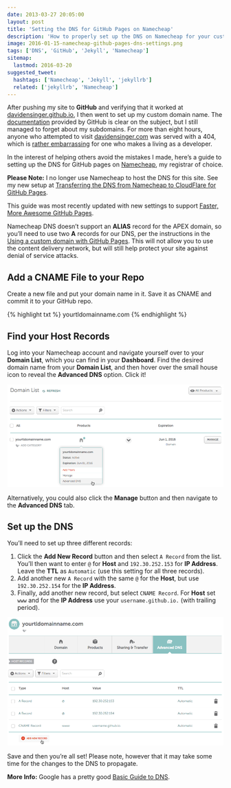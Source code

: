 ```yaml
---
date: 2013-03-27 20:05:00
layout: post
title: 'Setting the DNS for GitHub Pages on Namecheap'
description: 'How to properly set up the DNS on Namecheap for your custom domain with GitHub Pages.'
image: 2016-01-15-namecheap-github-pages-dns-settings.png
tags: ['DNS', 'GitHub', 'Jekyll', 'Namecheap']
sitemap:
  lastmod: 2016-03-20
suggested_tweet:
  hashtags: ['Namecheap', 'Jekyll', 'jekyllrb']
  related: ['jekyllrb', 'Namecheap']
---
```


After pushing my site to **GitHub** and verifying that it worked at [davidensinger.github.io](http://davidensinger.github.io/), I then went to set up my custom domain name. The [documentation](https://help.github.com/articles/setting-up-a-custom-domain-with-pages) provided by GitHub is clear on the subject, but I still managed to forget about my subdomains. For more than eight hours, anyone who attempted to visit [davidensinger.com](http://davidensinger.com/) was served with a 404, which is [rather embarrassing](https://twitter.com/DavidEnsinger/status/316642135216619522) for one who makes a living as a developer.

In the interest of helping others avoid the mistakes I made, here’s a guide to setting up the DNS for GitHub pages on [Namecheap](http://www.namecheap.com/?aff=32887), my registrar of choice.

<div class="yellow-box">
  <p><strong>Please Note:</strong> I no longer use Namecheap to host the DNS for this site. See my new setup at <a href="http://davidensinger.com/2014/04/transferring-the-dns-from-namecheap-to-cloudflare-for-github-pages/">Transferring the DNS from Namecheap to CloudFlare for GitHub Pages</a>.</p>
  <p>This guide was most recently updated with new settings to support <a href="https://github.com/blog/1715-faster-more-awesome-github-pages">Faster, More Awesome GitHub Pages</a>.</p>
  <p>Namecheap DNS doesn’t support an <strong>ALIAS</strong> record for the APEX domain, so you’ll need to use two <strong>A</strong> records for our DNS, per the instructions in the <a href="https://help.github.com/articles/using-a-custom-domain-with-github-pages/">Using a custom domain with GitHub Pages</a>. This will not allow you to use the content delivery network, but will still help protect your site against denial of service attacks.</p>
</div>

## Add a CNAME File to your Repo

Create a new file and put your domain name in it. Save it as CNAME and commit it to your GitHub repo.

{% highlight txt %}
yourtldomainname.com
{% endhighlight %}

## Find your Host Records
Log into your Namecheap account and navigate yourself over to your **Domain List**, which you can find in your **Dashboard**. Find the desired domain name from your **Domain List**, and then hover over the small house icon to reveal the **Advanced DNS** option. Click it!

<img src="/img/srcset/2016-01-15-namecheap-domain-list-advanced-dns.png" alt="Namecheap Advanced DNS" class="media-center media-border media-full srcset-full" />

Alternatively, you could also click the **Manage** button and then navigate to the **Advanced DNS** tab.

## Set up the DNS
You’ll need to set up three different records:

1. Click the **Add New Record** button and then select `A Record` from the list. You’ll then want to enter `@` for **Host** and `192.30.252.153` for **IP Address**. Leave the **TTL** as `Automatic` (use this setting for all three records).
2. Add another new `A Record` with the same `@` for the **Host**, but use `192.30.252.154` for the **IP Address**.
3. Finally, add another new record, but select `CNAME Record`. For **Host** set `www` and for the **IP Address** use your `username.github.io.` (with trailing period).

<img src="/img/srcset/2016-01-15-namecheap-github-pages-dns-settings.png" alt="GitHub Pages DNS settings at Namecheap" class="media-center media-border media-full srcset-full" />

Save and then you’re all set! Please note, however that it may take some time for the changes to the DNS to propagate.

<div class="gray-box">
  <p><strong>More Info:</strong> Google has a pretty good <a href="http://support.google.com/a/bin/answer.py?hl=en&answer=48090">Basic Guide to DNS</a>.</p>
</div>
